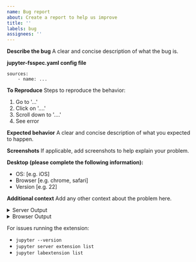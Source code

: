 ```yaml
---
name: Bug report
about: Create a report to help us improve
title: ''
labels: bug
assignees: ''
---
```


**Describe the bug**
A clear and concise description of what the bug is.

**jupyter-fsspec.yaml config file**

```
sources:
    - name: ...
```

**To Reproduce**
Steps to reproduce the behavior:

1. Go to '...'
2. Click on '....'
3. Scroll down to '....'
4. See error

**Expected behavior**
A clear and concise description of what you expected to happen.

**Screenshots**
If applicable, add screenshots to help explain your problem.

**Desktop (please complete the following information):**

- OS: [e.g. iOS]
- Browser [e.g. chrome, safari]
- Version [e.g. 22]

**Additional context**
Add any other context about the problem here.

<details><summary>Server Output</summary>
<pre>
Paste the output from your server process here.
</pre>
</details>

<details><summary>Browser Output</summary>
<pre>
Paste the output from your browser console here.
</pre>
</details>

For issues running the extension:

- `jupyter --version`
- `jupyter server extension list`
- `jupyter labextension list`
